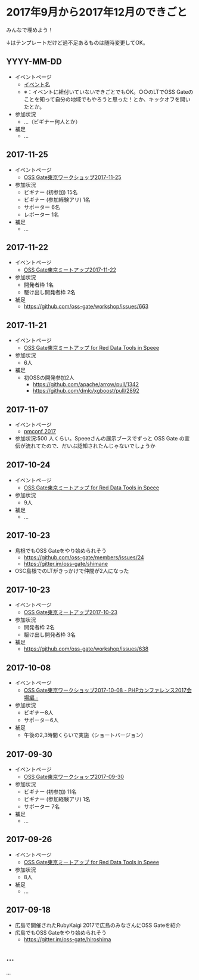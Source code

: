 # 2017年9月から2017年12月のできごと

みんなで埋めよう！

↓はテンプレートだけど過不足あるものは随時変更してOK。

## YYYY-MM-DD

* イベントページ
  * [イベント名](https://oss-gate.doorkeeper.jp/events/EVENT_ID)
  * ※：イベントに紐付いていないできごとでもOK。○○のLTでOSS Gateのことを知って自分の地域でもやろうと思った！とか、キックオフを開いたとか。
* 参加状況
  * ...（ビギナー何人とか）
* 補足
  * ...

## 2017-11-25
* イベントページ
  * [OSS Gate東京ワークショップ2017-11-25](https://oss-gate.doorkeeper.jp/events/66254)
* 参加状況
  * ビギナー (初参加) 15名
  * ビギナー (参加経験アリ) 1名
  * サポーター 6名
  * レポーター 1名
* 補足
  * ...

## 2017-11-22
* イベントページ
  * [OSS Gate東京ミートアップ2017-11-22](https://oss-gate.doorkeeper.jp/events/66982)
* 参加状況
  * 開発者枠 1名
  * 駆け出し開発者枠 2名
* 補足
  * https://github.com/oss-gate/workshop/issues/663

## 2017-11-21

* イベントページ
  * [OSS Gate東京ミートアップ for Red Data Tools in Speee](https://speee.connpass.com/event/70508/)
* 参加状況
  * 6人
* 補足
  * 初OSSの開発参加2人
    * https://github.com/apache/arrow/pull/1342
    * https://github.com/dmlc/xgboost/pull/2892

## 2017-11-07
* イベントページ
  * [pmconf 2017](http://2017.pmconf.jp/)
* 参加状況:500 人くらい。Speeeさんの展示ブースでずっと OSS Gate の宣伝が流れてたので、だいぶ認知されたんじゃないでしょうか

## 2017-10-24

* イベントページ
  * [OSS Gate東京ミートアップ for Red Data Tools in Speee](https://speee.connpass.com/event/68092/)
* 参加状況
  * 9人
* 補足
  * ...

## 2017-10-23

* 島根でもOSS Gateをやり始められそう
  * https://github.com/oss-gate/members/issues/24
  * https://gitter.im/oss-gate/shimane
* OSC島根でのLTがきっかけで仲間が2人になった

## 2017-10-23
* イベントページ
  * [OSS Gate東京ミートアップ2017-10-23](https://oss-gate.doorkeeper.jp/events/65754)
* 参加状況
  * 開発者枠 2名
  * 駆け出し開発者枠 3名
* 補足
  * https://github.com/oss-gate/workshop/issues/638

## 2017-10-08

* イベントページ
  * [OSS Gate東京ワークショップ2017-10-08 - PHPカンファレンス2017会場編 -](https://phpcon.connpass.com/event/66822/)
* 参加状況
  * ビギナー8人
  * サポーター6人
* 補足
  * 午後の2,3時間くらいで実施（ショートバージョン）

## 2017-09-30
* イベントページ
  * [OSS Gate東京ワークショップ2017-09-30](https://oss-gate.doorkeeper.jp/events/64582)
* 参加状況
  * ビギナー (初参加) 11名
  * ビギナー (参加経験アリ) 1名
  * サポーター 7名
* 補足
  * ...

## 2017-09-26

* イベントページ
  * [OSS Gate東京ミートアップ for Red Data Tools in Speee](https://speee.connpass.com/event/66165/)
* 参加状況
  * 8人
* 補足
  * ...

## 2017-09-18

* 広島で開催されたRubyKaigi 2017で広島のみなさんにOSS Gateを紹介
* 広島でもOSS Gateをやり始められそう
  * https://gitter.im/oss-gate/hiroshima

## ...

...
